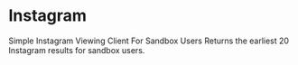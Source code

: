 # Instagram
Simple Instagram Viewing Client For Sandbox Users
Returns the earliest 20 Instagram results for sandbox users.
